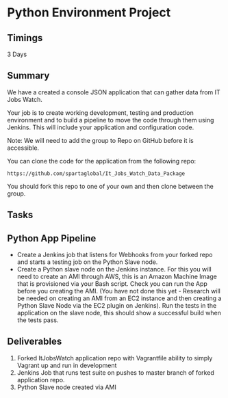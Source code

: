 # Python Environment Project


## Timings
3 Days


## Summary


We have a created a console JSON application that can gather data from IT Jobs Watch.


Your job is to create working development, testing and production environment and to build a pipeline to move the code through them using Jenkins. This will include your application and configuration code.



Note: We will need to add the group to Repo on GitHub before it is accessible.



You can clone the code for the application from the following repo:

```
https://github.com/spartaglobal/It_Jobs_Watch_Data_Package
```

You should fork this repo to one of your own and then clone between the group.


## Tasks


## Python App Pipeline


- Create a Jenkins job that listens for Webhooks from your forked repo and starts a testing job on the Python Slave node.
- Create a Python slave node on the Jenkins instance. For this you will need to create an AMI through AWS, this is an Amazon Machine Image that is provisioned via your Bash script. Check you can run the App before you creating the AMI. (You have not done this yet - Research will be needed on creating an AMI from an EC2 instance and then creating a Python Slave Node via the EC2 plugin on Jenkins).
	Run the tests in the application on the slave node, this should show a successful build when the tests pass.



## Deliverables



1. Forked ItJobsWatch application repo with Vagrantfile ability to simply Vagrant up and run in development
2. Jenkins Job that runs test suite on pushes to master branch of forked application repo.
3. Python Slave node created via AMI
